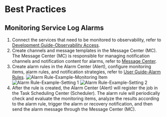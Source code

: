 ﻿# Best Practices

## Monitoring Service Log Alarms

1. Connect the services that need to be monitored to observability, refer to [Development Guide-Observability Access](stack/alert/develop-guide).
2. Create channels and message templates in the Message Center (MC). The Message Center (MC) is responsible for managing notification channels and notification content for alarms, refer to [Message Center](stack/mc/introduce).
3. Create alarm rules in the Alarm Center (Alert), configure monitoring items, alarm rules, and notification strategies, refer to [User Guide-Alarm Rules](stack/alert/use-guide/alarm-rule).
   ![Alarm Rule-Example-Monitoring Item](https://cdn.masastack.com/stack/doc/alert/alarmRule-example-monitoring.png)
   ![Alarm Rule-Example-Setting 1](https://cdn.masastack.com/stack/doc/alert/alarmRule-example-setting1.png)
   ![Alarm Rule-Example-Setting 2](https://cdn.masastack.com/stack/doc/alert/alarmRule-example-setting2.png)
4. After the rule is created, the Alarm Center (Alert) will register the job in the Task Scheduling Center (Scheduler). The alarm rule will periodically check and evaluate the monitoring items, analyze the results according to the alarm rule, trigger the alarm or recovery notification, and then send the alarm message through the Message Center (MC).
